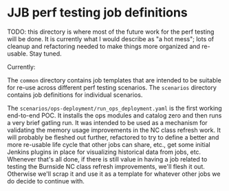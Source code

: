 # JJB perf testing job definitions

TODO: this directory is where most of the future work for the perf
testing will be done.  It is currently what I would describe as
"a hot mess"; lots of cleanup and refactoring needed to make things
more organized and re-usable.  Stay tuned.

Currently:

The `common` directory contains job templates that are intended to be suitable for
re-use across different perf testing scenarios.  The `scenarios` directory contains
job definitions for individual scenarios.

The `scenarios/ops-deployment/run_ops_deployment.yaml` is the first working end-to-end
POC.  It installs the ops modules and catalog zero and then runs a very
brief gatling run.  It was intended to be used as a mechanism for validating
the memory usage improvements in the NC class refresh work.  It will probably
be fleshed out further, refactored to try to define a better and more re-usable
life cycle that other jobs can share, etc., get some initial Jenkins plugins in
place for visualizing historical data from jobs, etc.  Whenever that's all
done, if there is still value in having a job related to testing the Burnside
NC class refresh improvements, we'll flesh it out.  Otherwise we'll scrap it
and use it as a template for whatever other jobs we do decide to continue with.
